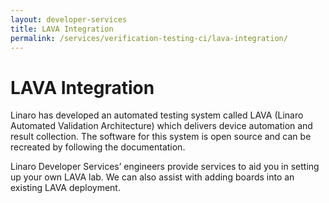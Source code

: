 ```yaml
---
layout: developer-services
title: LAVA Integration
permalink: /services/verification-testing-ci/lava-integration/
---
```

# LAVA Integration

Linaro has developed an automated testing system called LAVA (Linaro Automated Validation Architecture) which delivers device automation and result collection. The software for this system is open source and can be recreated by following the documentation. 

Linaro Developer Services’ engineers provide services to aid you in setting up your own LAVA lab. We can also assist with adding boards into an existing LAVA deployment. 
